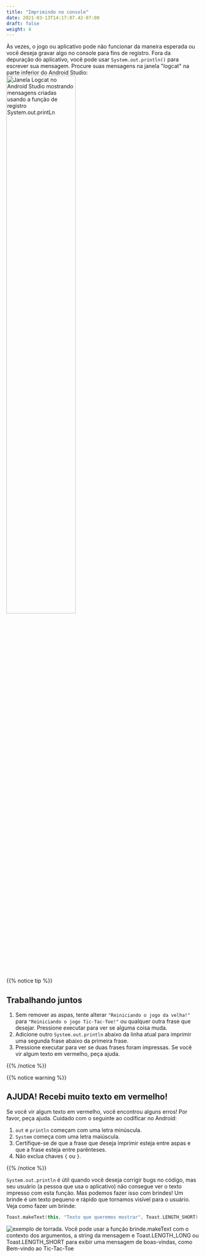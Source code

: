 ```yaml
---
title: "Imprimindo no console"
date: 2021-03-13T14:17:07.42-07:00
draft: false
weight: 4
---
```

Às vezes, o jogo ou aplicativo pode não funcionar da maneira esperada ou você deseja gravar algo no console para fins de registro. Fora da depuração do aplicativo, você pode usar `System.out.println()` para escrever sua mensagem. Procure suas mensagens na janela "logcat" na parte inferior do Android Studio:
<img src="../resources/_gen/images/println.gif" height="60%" width="60%" title="System.out.println()" alt="Janela Logcat no Android Studio mostrando mensagens criadas usando a função de registro System.out.printLn"/>

{{% notice tip %}}

## Trabalhando juntos

1. Sem remover as aspas, tente alterar `"Reiniciando o jogo da velha!"` para `"Reiniciando o jogo Tic-Tac-Toe!"` ou qualquer outra frase que desejar. Pressione executar para ver se alguma coisa muda.
2. Adicione outro `System.out.println` abaixo da linha atual para imprimir uma segunda frase abaixo da primeira frase.
3. Pressione executar para ver se duas frases foram impressas. Se você vir algum texto em vermelho, peça ajuda.

{{% /notice %}}

{{% notice warning %}}
## AJUDA! Recebi muito texto em vermelho!

Se você vir algum texto em vermelho, você encontrou alguns erros! Por favor, peça ajuda. Cuidado com o seguinte ao codificar no Android:

1. `out` e `println` começam com uma letra minúscula.
2. `System` começa com uma letra maiúscula.
2. Certifique-se de que a frase que deseja imprimir esteja entre aspas e que a frase esteja entre parênteses.
3. Não exclua chaves `{` ou `}`.

{{% /notice %}}

`System.out.println` é útil quando você deseja corrigir bugs no código, mas seu usuário (a pessoa que usa o aplicativo) não consegue ver o texto impresso com esta função. Mas podemos fazer isso com brindes! Um brinde é um texto pequeno e rápido que tornamos visível para o usuário. Veja como fazer um brinde:

```kotlin
Toast.makeText(this, "Texto que queremos mostrar", Toast.LENGTH_SHORT).show()
```
<img src="../resources/_gen/images/toast_example.png" title="Toast Example" alt="exemplo de torrada. Você pode usar a função brinde.makeText com o contexto dos argumentos, a string da mensagem e Toast.LENGTH_LONG ou Toast.LENGTH_SHORT para exibir uma mensagem de boas-vindas, como Bem-vindo ao Tic-Tac-Toe"/>
